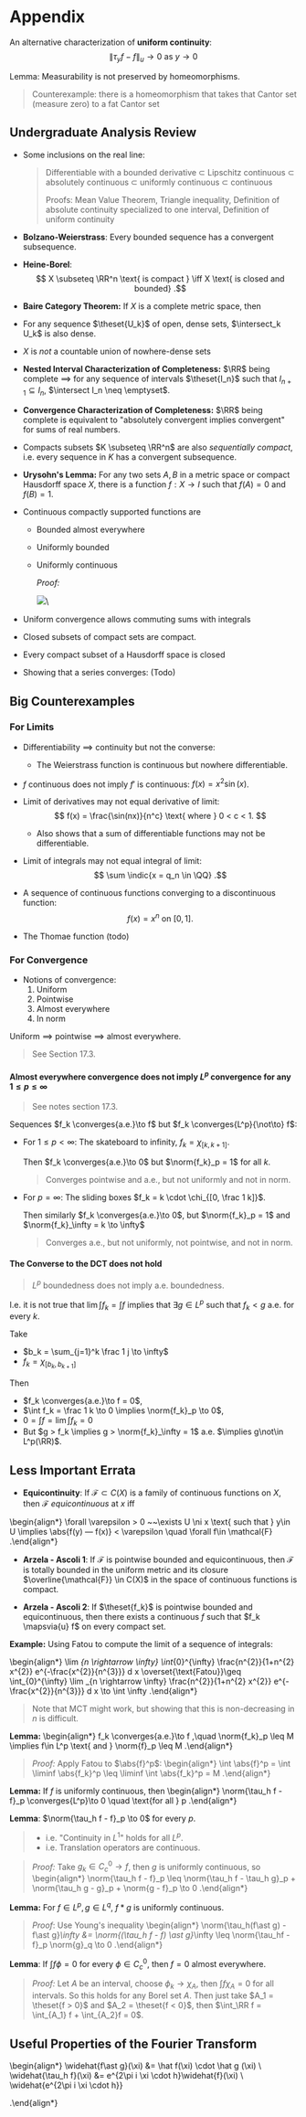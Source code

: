 # Appendix

An alternative characterization of **uniform continuity**:
$$
\left\|\tau_{y} f-f\right\|_{u} \rightarrow 0 \text { as } y \rightarrow 0
$$

Lemma:
Measurability is not preserved by homeomorphisms.

> Counterexample: there is a homeomorphism that takes that Cantor set (measure zero) to a fat Cantor set

## Undergraduate Analysis Review

- Some inclusions on the real line:
    
    > Differentiable with a bounded derivative $\subset$ Lipschitz continuous $\subset$ absolutely continuous $\subset$ uniformly continuous $\subset$ continuous
    > 
    > Proofs: Mean Value Theorem, Triangle inequality, Definition of absolute continuity specialized to one interval, Definition of uniform continuity

- **Bolzano-Weierstrass**:
Every bounded sequence has a convergent subsequence.

- **Heine-Borel**:
$$
X \subseteq \RR^n \text{ is compact }
\iff
X \text{ is closed and bounded}
.$$

- **Baire Category Theorem:**
If $X$ is a complete metric space, then

- For any sequence $\theset{U_k}$ of open, dense sets, $\intersect_k U_k$ is also dense.
- $X$ is *not* a countable union of nowhere-dense sets

- **Nested Interval Characterization of Completeness:**
$\RR$ being complete $\implies$ for any sequence of intervals $\theset{I_n}$ such that $I_{n+1} \subseteq I_n$, $\intersect I_n \neq \emptyset$.

- **Convergence Characterization of Completeness:**
$\RR$ being complete is equivalent to "absolutely convergent implies convergent" for sums of real numbers.

- Compacts subsets $K \subseteq \RR^n$ are also *sequentially compact*, i.e. every sequence in $K$ has a convergent subsequence.

- **Urysohn's Lemma:**
For any two sets $A, B$ in a metric space or compact Hausdorff space $X$, there is a function $f:X \to I$ such that $f(A) = 0$ and $f(B) = 1$.

- Continuous compactly supported functions are
  - Bounded almost everywhere
  - Uniformly bounded
  - Uniformly continuous

    *Proof:*

    ![](figures/2019-12-19-16-49-56.png)\

- Uniform convergence allows commuting sums with integrals

- Closed subsets of compact sets are compact.

- Every compact subset of a Hausdorff space is closed

- Showing that a series converges:
(Todo)

## Big Counterexamples

### For Limits

- Differentiability $\implies$ continuity but not the converse:

  - The Weierstrass function is continuous but nowhere differentiable.

- $f$ continuous does not imply $f'$ is continuous: $f(x) = x^2 \sin(x)$.

- Limit of derivatives may not equal derivative of limit:
  $$
  f(x) = \frac{\sin(nx)}{n^c} \text{ where } 0 < c < 1.
  $$
  - Also shows that a sum of differentiable functions may not be differentiable.

- Limit of integrals may not equal integral of limit:
$$
\sum \indic{x = q_n \in \QQ}
.$$

- A sequence of continuous functions converging to a discontinuous function:
$$
f(x) = x^n \text{ on } [0, 1]
.$$

- The Thomae function (todo)

### For Convergence

- Notions of convergence:
  1. Uniform
  2. Pointwise
  3. Almost everywhere
  4. In norm

Uniform $\implies$ pointwise $\implies$ almost everywhere.

> See Section 17.3.


####  Almost everywhere convergence does not imply $L^p$ convergence for any $1\leq p \leq \infty$

> See notes section 17.3.

Sequences $f_k \converges{a.e.}\to f$ but $f_k \converges{L^p}{\not\to} f$:

- For $1\leq p < \infty$:
	The skateboard to infinity, $f_k = \chi_{[k, k+1]}$.

	Then $f_k \converges{a.e.}\to 0$ but $\norm{f_k}_p = 1$ for all $k$.

	> Converges pointwise and a.e., but not uniformly and not in norm.

- For $p = \infty$:
  The sliding boxes $f_k = k \cdot \chi_{[0, \frac 1 k]}$.

	Then similarly $f_k \converges{a.e.}\to 0$, but $\norm{f_k}_p = 1$ and $\norm{f_k}_\infty = k \to \infty$

	> Converges a.e., but not uniformly, not pointwise, and not in norm.

#### The Converse to the DCT does not hold

> $L^p$ boundedness does not imply a.e. boundedness.

I.e. it is not true that $\lim \int f_k = \int f$ implies that $\exists g\in L^p$ such that $f_k < g$ a.e. for every $k$.

Take

- $b_k = \sum_{j=1}^k \frac 1 j \to \infty$
- $f_k = \chi_{[b_k, b_{k+1}]}$

Then

- $f_k \converges{a.e.}\to f = 0$,
- $\int f_k = \frac 1 k \to 0 \implies \norm{f_k}_p \to 0$,
- $0 = \int f = \lim \int f_k = 0$
- But $g > f_k \implies g > \norm{f_k}_\infty = 1$ a.e. $\implies g\not\in L^p(\RR)$.


## Less Important Errata

- **Equicontinuity**:
If $\mathcal F \subset C(X)$ is a family of continuous functions on $X$, then $\mathcal F$ *equicontinuous* at $x$ iff

\begin{align*}
\forall \varepsilon > 0 ~~\exists U \ni x \text{ such that } y\in U \implies \abs{f(y) — f(x)} < \varepsilon \quad \forall f\in \mathcal{F}
.\end{align*}

- **Arzela - Ascoli 1**:
If $\mathcal{F}$ is pointwise bounded and equicontinuous, then $\mathcal{F}$ is totally bounded in the uniform metric and its closure $\overline{\mathcal{F}} \in C(X)$ in the space of continuous functions is compact.

- **Arzela - Ascoli 2**:
If $\theset{f_k}$ is pointwise bounded and equicontinuous, then there exists a continuous $f$ such that $f_k \mapsvia{u} f$ on every compact set.


**Example:**
Using Fatou to compute the limit of a sequence of integrals:

\begin{align*}
\lim _{n \rightarrow \infty} \int_{0}^{\infty} \frac{n^{2}}{1+n^{2} x^{2}} e^{-\frac{x^{2}}{n^{3}}} d x 
\overset{\text{Fatou}}\geq 
\int_{0}^{\infty} \lim _{n \rightarrow \infty}  \frac{n^{2}}{1+n^{2} x^{2}} e^{-\frac{x^{2}}{n^{3}}} d x \to \int \infty
.\end{align*}

> Note that MCT might work, but showing that this is non-decreasing in $n$ is difficult.


**Lemma:**
\begin{align*}
f_k \converges{a.e.}\to f ,\quad
\norm{f_k}_p \leq M  
\implies f\in L^p \text{ and } \norm{f}_p \leq M
.\end{align*}

> *Proof:* Apply Fatou to $\abs{f}^p$:
\begin{align*}
\int \abs{f}^p = \int \liminf \abs{f_k}^p \leq \liminf \int \abs{f_k}^p = M
.\end{align*}

**Lemma:**
If $f$ is uniformly continuous, then
\begin{align*}
\norm{\tau_h f - f}_p \converges{L^p}\to 0 \quad \text{for all } p
.\end{align*}

**Lemma**:
$\norm{\tau_h f - f}_p \to 0$ for every $p$.

> - i.e. "Continuity in $L^1$" holds for all $L^p$.
> - i.e. Translation operators are continuous.

> *Proof:*
> Take $g_k \in C_c^0 \to f$, then $g$ is uniformly continuous, so
\begin{align*}
\norm{\tau_h f - f}_p 
\leq \norm{\tau_h f - \tau_h g}_p + \norm{\tau_h g - g}_p + \norm{g - f}_p \to 0
.\end{align*}




**Lemma:**
For $f\in L^p, g\in L^q$, $f\ast g$ is uniformly continuous.

> *Proof*: 
> Use Young's inequality
\begin{align*}
\norm{\tau_h(f\ast g) - f\ast g}_\infty 
&= \norm{(\tau_h f - f) \ast g}_\infty \leq \norm{\tau_hf - f}_p \norm{g}_q \to 0
.\end{align*}


**Lemma**:
If $\int f \phi = 0$ for every $\phi \in C_c^0$, then $f = 0$ almost everywhere.

> *Proof:*
> Let $A$ be an interval, choose $\phi_k \to \chi_A$, then $\int f \chi_A = 0$ for all intervals.
> So this holds for any Borel set $A$.
> Then just take $A_1 = \theset{f > 0}$ and $A_2 = \theset{f < 0}$, then $\int_\RR f = \int_{A_1} f + \int_{A_2}f = 0$.

## Useful Properties of the Fourier Transform

\begin{align*}
\widehat{f\ast g}(\xi) 
&= \hat f(\xi) \cdot \hat g (\xi) \\
\widehat{\tau_h f}(\xi) 
&= e^{2\pi i \xi \cdot h}\widehat{f}(\xi) \\
\widehat{e^{2\pi i \xi \cdot h}}

.\end{align*}
